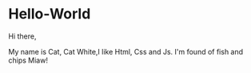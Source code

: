 # Hello-World
Hi there,

My name is Cat, Cat White,I like Html, Css and Js.  I'm found of fish and chips Miaw!
